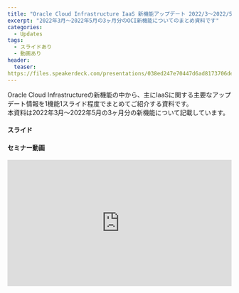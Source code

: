 ```yaml
---
title: "Oracle Cloud Infrastructure IaaS 新機能アップデート 2022/3～2022/5"
excerpt: "2022年3月～2022年5月の3ヶ月分のOCI新機能についてのまとめ資料です"
categories:
  - Updates
tags:
  - スライドあり
  - 動画あり
header:
  teaser: 
https://files.speakerdeck.com/presentations/038ed247e70447d6ad8173706de4d4ae/slide_0.jpg
---
```


Oracle Cloud Infrastructureの新機能の中から、主にIaaSに関する主要なアップデート情報を1機能1スライド程度でまとめてご紹介する資料です。  
本資料は2022年3月～2022年5月の3ヶ月分の新機能について記載しています。

#### スライド

<div style="max-width:768px">
<!-- Speakerdeckから Embeded リンクを取得して貼り付け (ここから) -->

<script async class="speakerdeck-embed" data-id="038ed247e70447d6ad8173706de4d4ae" data-ratio="1.77777777777778" src="//speakerdeck.com/assets/embed.js"></script>

#### セミナー動画

<!-- Oracle Vide Hub から Embed リンクを取得して貼り付け (ここから) リンク取得時には Player Size を 768x432 に、Responsive Sizing を有効にして取得してください -->

<div style="max-width:768px"><div style="position:relative;padding-bottom:56.25%"><iframe id="kaltura_player" src="https://cdnapisec.kaltura.com/p/2171811/sp/217181100/embedIframeJs/uiconf_id/35965902/partner_id/2171811?iframeembed=true&playerId=kaltura_player&entry_id=1_iacks90g&flashvars[streamerType]=auto&amp;flashvars[localizationCode]=en&amp;flashvars[leadWithHTML5]=true&amp;flashvars[sideBarContainer.plugin]=true&amp;flashvars[sideBarContainer.position]=left&amp;flashvars[sideBarContainer.clickToClose]=true&amp;flashvars[chapters.plugin]=true&amp;flashvars[chapters.layout]=vertical&amp;flashvars[chapters.thumbnailRotator]=false&amp;flashvars[streamSelector.plugin]=true&amp;flashvars[EmbedPlayer.SpinnerTarget]=videoHolder&amp;flashvars[dualScreen.plugin]=true&amp;flashvars[hotspots.plugin]=1&amp;flashvars[Kaltura.addCrossoriginToIframe]=true&amp;&wid=1_6epcl5qx" width="768" height="432" allowfullscreen webkitallowfullscreen mozAllowFullScreen allow="autoplay *; fullscreen *; encrypted-media *" sandbox="allow-forms allow-same-origin allow-scripts allow-top-navigation allow-pointer-lock allow-popups allow-modals allow-orientation-lock allow-popups-to-escape-sandbox allow-presentation allow-top-navigation-by-user-activation" frameborder="0" title="OCI IaaS 新機能アップデート 2022/3 - 2022/5" style="position:absolute;top:0;left:0;width:100%;height:100%"></iframe></div></div>

<!-- Oracle Vide Hub から Embed リンクを取得して貼り付け (ここまで) -->

